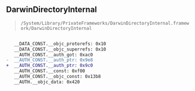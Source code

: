 ## DarwinDirectoryInternal

> `/System/Library/PrivateFrameworks/DarwinDirectoryInternal.framework/DarwinDirectoryInternal`

```diff

   __DATA_CONST.__objc_protorefs: 0x10
   __DATA_CONST.__objc_superrefs: 0x10
   __AUTH_CONST.__auth_got: 0xac0
-  __AUTH_CONST.__auth_ptr: 0x9e8
+  __AUTH_CONST.__auth_ptr: 0x9c0
   __AUTH_CONST.__const: 0xf00
   __AUTH_CONST.__objc_const: 0x13b8
   __AUTH.__objc_data: 0x420

```
